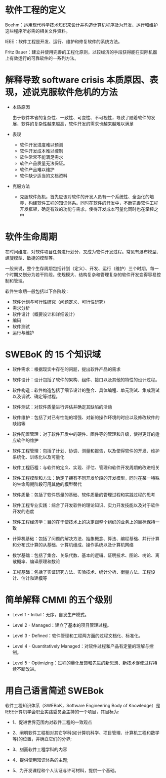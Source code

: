 # 软件工程的定义

Boehm：运用现代科学技术知识来设计并构造计算机程序及为开发、运行和维护这些程序所必需的相关文件资料。

IEEE：软件工程是开发、运行、维护和修复软件的系统方法。

Fritz Bauer：建立并使用完善的工程化原则，以较经济的手段获得能在实际机器上有效运行的可靠软件的一系列方法。

# 解释导致 software crisis 本质原因、表现，述说克服软件危机的方法
- 本质原因  

    由于软件本省的复杂性、一致性、可变性、不可视性，导致了随着软件的发展，软件的复杂性越来越高，软件开发的需求也越来越难以满足
- 表现
    - 软件开发进度难以预测
    - 软件开发成本难以控制
    - 软件常常不能满足需求
    - 软件产品质量无法保证。
    - 软件产品难以维护
    - 软件缺少适当的文档资料
- 克服方法
    - 克服软件危机，首先应该对软件的开发人员有一个系统性、全面化的培养，构建软件工程的知识体系。同时在软件的开发中，不断完善软件工程开发框架，确定有效的功能与需求，使得开发成本可量化同时也在掌控之中

# 软件生命周期
在时间维度，对软件项目任务进行划分，又成为软件开发过程。常见有瀑布模型、螺旋模型、敏捷的模型等。

一般来说，整个生存周期包括计划（定义）、开发、运行（维护）三个时期，每一个时期又划分为若干阶段。使规模大、结构复杂和管理复杂的软件开发变得容易控制和管理。

软件生命期一般包括以下各阶段：
- 软件计划与可行性研究（问题定义、可行性研究）
- 需求分析
- 软件设计（概要设计和详细设计）
- 编码
- 软件测试
- 运行与维护

# SWEBoK 的 15 个知识域
- 软件需求：根据现实中存在的问题，提出软件产品的需求

- 软件设计：设计包括了软件的架构、组件、接口以及其他的特性的设计过程。

- 软件构造：软件构造包括了细节设计的整合、具体编程、单元测试、集成测试以及调试、确定等过程。

- 软件测试：对软件质量进行评估并确定其缺陷的活动

- 软件维护：包括了对已有性能的增强、对新的操作环境的时应以及修改软件的缺陷等

- 软件配置管理：对于软件开发中的硬件、固件等的管理和升级，使得更好的适应软件的维护

- 软件工程管理：包括了计划、协调、测量和报告，以及使得软件的开发、维护系统化、训练化以及可量化

- 软件工程历程：与软件的定义、实现、评估、管理和软件开发周期的改进相关

- 软件工程模型和方法：确定了拥有不同开发阶段的开发模型，同时在某一特殊的生命周期阶段可用其他的模型替代

- 软件质量：包括了软件质量的基础、软件质量的管理过程和实践过程的思考

- 软件工程专业实践：综合了开发软件的理论知识、实力开发技能以及对于软件开发的态度

- 软件工程经济学：目的在于使技术上的决定跟整个组织的业务上的目标保持一致

- 计算机基础：包括了问题的解决方法、抽象概念、算法、编程基础、并行计算和分布式计算的从基础、计算机组成、操作系统以及计算机网络

- 数学基础：包括了集合、关系代数、基本的逻辑、证明技术、图论、树论、离散概率、编译原理和数论

- 工程基础：包括了实证研究方法、实验技术、统计分析、衡量方法、工程设计、估计和建模等


# 简单解释 CMMI 的五个级别
- Level 1 - Initial：无序，自发生产模式。

- Level 2 - Managed：建立了基本的项目管理过程。

- Level 3 - Defined：软件管理和工程两方面的过程文档化、标准化。

- Level 4 - Quantitatively Managed：对软件过程和产品有定量的理解与控制。

- Level 5 - Optimizing：过程的量化反馈和先进的新思想、新技术促使过程持续不断改进。

# 用自己语言简述 SWEBok
软件工程知识体系（SWEBoK，Software Engineering Body of Knowledge）是IEEE计算机学会职业实践委员会主持的一个项目，其目标为:

- 1、促进世界范围内对软件工程的一致观点

- 2、阐明软件工程相对其它学科(如计算机科学、项目管理、计算机工程和数学等)的位置，并确立它们的分界;

- 3、刻画软件工程学科的内容

- 4、提供使用知识体系的主题;

- 5、为开发课程和个人认证与许可材料，提供一个基础。




